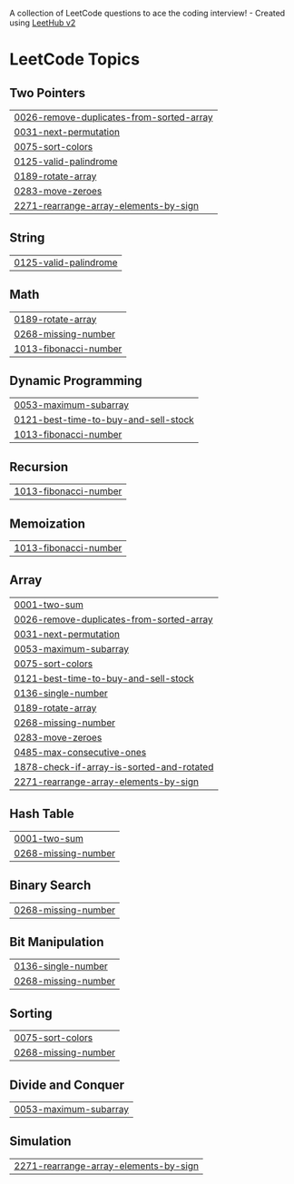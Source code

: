 A collection of LeetCode questions to ace the coding interview! - Created using [LeetHub v2](https://github.com/arunbhardwaj/LeetHub-2.0)
<!---LeetCode Topics Start-->
# LeetCode Topics
## Two Pointers
|  |
| ------- |
| [0026-remove-duplicates-from-sorted-array](https://github.com/Murali3824/DSA-leetcode/tree/master/0026-remove-duplicates-from-sorted-array) |
| [0031-next-permutation](https://github.com/Murali3824/DSA-leetcode/tree/master/0031-next-permutation) |
| [0075-sort-colors](https://github.com/Murali3824/DSA-leetcode/tree/master/0075-sort-colors) |
| [0125-valid-palindrome](https://github.com/Murali3824/DSA-leetcode/tree/master/0125-valid-palindrome) |
| [0189-rotate-array](https://github.com/Murali3824/DSA-leetcode/tree/master/0189-rotate-array) |
| [0283-move-zeroes](https://github.com/Murali3824/DSA-leetcode/tree/master/0283-move-zeroes) |
| [2271-rearrange-array-elements-by-sign](https://github.com/Murali3824/DSA-leetcode/tree/master/2271-rearrange-array-elements-by-sign) |
## String
|  |
| ------- |
| [0125-valid-palindrome](https://github.com/Murali3824/DSA-leetcode/tree/master/0125-valid-palindrome) |
## Math
|  |
| ------- |
| [0189-rotate-array](https://github.com/Murali3824/DSA-leetcode/tree/master/0189-rotate-array) |
| [0268-missing-number](https://github.com/Murali3824/DSA-leetcode/tree/master/0268-missing-number) |
| [1013-fibonacci-number](https://github.com/Murali3824/DSA-leetcode/tree/master/1013-fibonacci-number) |
## Dynamic Programming
|  |
| ------- |
| [0053-maximum-subarray](https://github.com/Murali3824/DSA-leetcode/tree/master/0053-maximum-subarray) |
| [0121-best-time-to-buy-and-sell-stock](https://github.com/Murali3824/DSA-leetcode/tree/master/0121-best-time-to-buy-and-sell-stock) |
| [1013-fibonacci-number](https://github.com/Murali3824/DSA-leetcode/tree/master/1013-fibonacci-number) |
## Recursion
|  |
| ------- |
| [1013-fibonacci-number](https://github.com/Murali3824/DSA-leetcode/tree/master/1013-fibonacci-number) |
## Memoization
|  |
| ------- |
| [1013-fibonacci-number](https://github.com/Murali3824/DSA-leetcode/tree/master/1013-fibonacci-number) |
## Array
|  |
| ------- |
| [0001-two-sum](https://github.com/Murali3824/DSA-leetcode/tree/master/0001-two-sum) |
| [0026-remove-duplicates-from-sorted-array](https://github.com/Murali3824/DSA-leetcode/tree/master/0026-remove-duplicates-from-sorted-array) |
| [0031-next-permutation](https://github.com/Murali3824/DSA-leetcode/tree/master/0031-next-permutation) |
| [0053-maximum-subarray](https://github.com/Murali3824/DSA-leetcode/tree/master/0053-maximum-subarray) |
| [0075-sort-colors](https://github.com/Murali3824/DSA-leetcode/tree/master/0075-sort-colors) |
| [0121-best-time-to-buy-and-sell-stock](https://github.com/Murali3824/DSA-leetcode/tree/master/0121-best-time-to-buy-and-sell-stock) |
| [0136-single-number](https://github.com/Murali3824/DSA-leetcode/tree/master/0136-single-number) |
| [0189-rotate-array](https://github.com/Murali3824/DSA-leetcode/tree/master/0189-rotate-array) |
| [0268-missing-number](https://github.com/Murali3824/DSA-leetcode/tree/master/0268-missing-number) |
| [0283-move-zeroes](https://github.com/Murali3824/DSA-leetcode/tree/master/0283-move-zeroes) |
| [0485-max-consecutive-ones](https://github.com/Murali3824/DSA-leetcode/tree/master/0485-max-consecutive-ones) |
| [1878-check-if-array-is-sorted-and-rotated](https://github.com/Murali3824/DSA-leetcode/tree/master/1878-check-if-array-is-sorted-and-rotated) |
| [2271-rearrange-array-elements-by-sign](https://github.com/Murali3824/DSA-leetcode/tree/master/2271-rearrange-array-elements-by-sign) |
## Hash Table
|  |
| ------- |
| [0001-two-sum](https://github.com/Murali3824/DSA-leetcode/tree/master/0001-two-sum) |
| [0268-missing-number](https://github.com/Murali3824/DSA-leetcode/tree/master/0268-missing-number) |
## Binary Search
|  |
| ------- |
| [0268-missing-number](https://github.com/Murali3824/DSA-leetcode/tree/master/0268-missing-number) |
## Bit Manipulation
|  |
| ------- |
| [0136-single-number](https://github.com/Murali3824/DSA-leetcode/tree/master/0136-single-number) |
| [0268-missing-number](https://github.com/Murali3824/DSA-leetcode/tree/master/0268-missing-number) |
## Sorting
|  |
| ------- |
| [0075-sort-colors](https://github.com/Murali3824/DSA-leetcode/tree/master/0075-sort-colors) |
| [0268-missing-number](https://github.com/Murali3824/DSA-leetcode/tree/master/0268-missing-number) |
## Divide and Conquer
|  |
| ------- |
| [0053-maximum-subarray](https://github.com/Murali3824/DSA-leetcode/tree/master/0053-maximum-subarray) |
## Simulation
|  |
| ------- |
| [2271-rearrange-array-elements-by-sign](https://github.com/Murali3824/DSA-leetcode/tree/master/2271-rearrange-array-elements-by-sign) |
<!---LeetCode Topics End-->